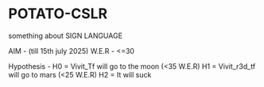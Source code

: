 # POTATO-CSLR
something about SIGN LANGUAGE

AIM - (till 15th july 2025)
W.E.R - <=30

Hypothesis -
H0 = Vivit_Tf will go to the moon (<35 W.E.R)
H1 = Vivit_r3d_tf will go to mars (<25 W.E.R)
H2 = It will suck
